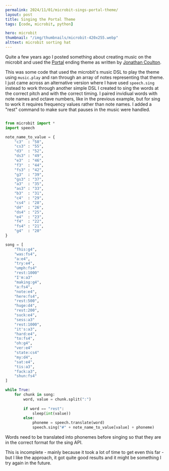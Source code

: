 ```yaml
---
permalink: 2024/11/01/microbit-sings-portal-theme/
layout: post
title: Singing the Portal Theme
tags: [code, microbit, python]

hero: microbit
thumbnail: "/img/thumbnails/microbit-420x255.webp"
alttext: microbit sorting hat
---
```


Quite a few years ago I posted something about creating music on the microbit and used the <a href="https://en.wikipedia.org/wiki/Portal_(video_game)">Portal</a> ending theme as 
written by <a href="https://www.jonathancoulton.com/">Jonathan Coulton</a>.

This was some code that used the microbit's music DSL to play the theme using ```music.play``` and ran through an array of notes representing that theme.
I just came across an alternative version where I have used ```speech.sing``` instead to work through another simple DSL I created to sing the words at the 
correct pitch and with the correct timing. I paired invidiual words with note names and octave numbers, like in the previous example, but for sing to work it 
requires frequency values rather than note names. I added a "rest" command to make sure that pauses in the music were handled. 

```python

from microbit import *
import speech

note_name_to_value = {
	"c3"  : "58",
	"cs3" : "55",
	"d3"  : "52",
	"ds3" : "49",
	"e3"  : "46",
	"f3"  : "44",
	"fs3" : "42",
	"g3"  : "39",
	"gs3" : "37",
	"a3"  : "35",
	"as3" : "33",
	"b3"  : "31",
	"c4"  : "29",
	"cs4" : "28",
	"d4"  : "26",
	"ds4" : "25",
	"e4"  : "23",
	"f4"  : "22",
	"fs4" : "21",
	"g4"  : "20"
}

song = [
	"This:g4",
	"was:fs4",
	"a:e4",
	"try:e4",
	"umph:fs4"
	"rest:1000"
	"I'm:a3"
	"making:g4",
	"a:fs4",
	"note:e4",
	"here:fs4",
	"rest:500",
	"huge:d4",
	"rest:200",
	"suck:e4",
	"sess:a3"
	"rest:1000",
	"it's:a3",
	"hard:e4",
	"to:fs4",
	"oh:g4",
	"ver:e4"
	"state:cs4"
	"my:d4",
	"sat:e4",
	"tis:a3",
	"fack:a3",
	"shun:fs4"
]

while True:
	for chunk in song:
		word, value = chunk.split(":") 
		
		if word == "rest":
			sleep(int(value))
		else:
			phoneme = speech.translate(word)
			speech.sing("#" + note_name_to_value[value] + phoneme)

```

Words need to be translated into phonemes before singing so that they are in the correct format for the sing API.

This is incomplete - mainly because it took a lot of time to get even this far - but I like the approach, it got quite good results and 
it might be something I try again in the future.
